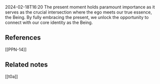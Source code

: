 2024-02-18T16:20
The present moment holds paramount importance as it serves as the crucial intersection where the ego meets our true essence, the Being. By fully embracing the present, we unlock the opportunity to connect with our core identity as the Being.


## References
[[PPN-14]]

## Related notes
[[t0a]]


